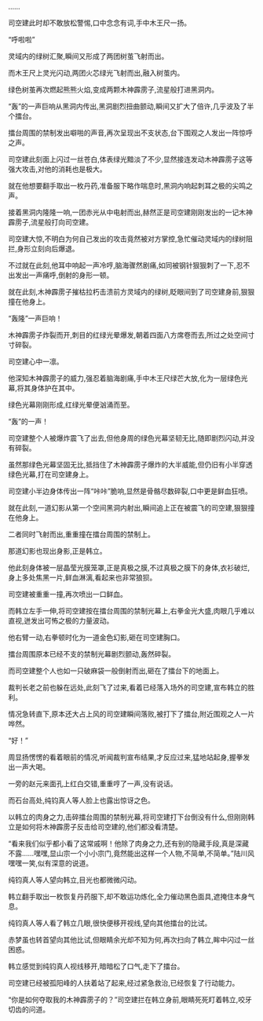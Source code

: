 
……

司空建此时却不敢放松警惕,口中念念有词,手中木王尺一扬。

“呼啦啦”

灵域内的绿树汇聚,瞬间又形成了两团树茧飞射而出。

而木王尺上灵光闪动,两团火芯绿光飞射而出,融入树茧内。

绿色树茧再次燃起熊熊火焰,变成两颗木神霹雳子,流星般打进黑洞内。

“轰”的一声巨响从黑洞内传出,黑洞剧烈扭曲颤动,瞬间又扩大了倍许,几乎波及了半个擂台。

擂台周围的禁制发出噼啪的声音,再次呈现出不支状态,台下围观之人发出一阵惊呼之声。

司空建此刻面上闪过一丝苍白,体表绿光黯淡了不少,显然接连发动木神霹雳子这等强大攻击,对他的消耗也是极大。

就在他想要翻手取出一枚丹药,准备服下略作喘息时,黑洞内响起刺耳之极的尖鸣之声。

接着黑洞内隆隆一响,一团赤光从中电射而出,赫然正是司空建刚刚发出的一记木神霹雳子,流星般打向司空建。

司空建大惊,不明白为何自己发出的攻击竟然被对方掌控,急忙催动灵域内的绿树阻拦,身形立刻向后爆退。

不过就在此刻,他耳中响起一声冷哼,脑海骤然剧痛,如同被钢针狠狠刺了一下,忍不出发出一声痛呼,倒射的身形一顿。

就在此刻,木神霹雳子摧枯拉朽击溃前方灵域内的绿树,眨眼间到了司空建身前,狠狠撞在他身上。

“轰隆”一声巨响！

木神霹雳子炸裂而开,刺目的红绿光晕爆发,朝着四面八方席卷而去,所过之处空间寸寸碎裂。

司空建心中一凛。

他深知木神霹雳子的威力,强忍着脑海剧痛,手中木王尺绿芒大放,化为一层绿色光幕,将其身体护在其中。

绿色光幕刚刚形成,红绿光晕便汹涌而至。

“轰”的一声！

司空建整个人被爆炸震飞了出去,但他身周的绿色光幕坚韧无比,随即剧烈闪动,并没有碎裂。

虽然那绿色光幕坚固无比,抵挡住了木神霹雳子爆炸的大半威能,但仍旧有小半穿透绿色光幕,打在司空建身上。

司空建小半边身体传出一阵“咔咔”脆响,显然是骨骼尽数碎裂,口中更是鲜血狂喷。

就在此刻,一道幻影从第一个空间黑洞内射出,瞬间追上正在被震飞的司空建,狠狠撞在他身上。

二者同时飞射而出,重重撞在擂台周围的禁制上。

那道幻影也现出身影,正是韩立。

他此刻身体被一层晶莹光膜笼罩,正是真极之膜,不过真极之膜下的身体,衣衫破烂,身上多处焦黑一片,鲜血淋漓,看起来也非常狼狈。

司空建被重重一撞,再次喷出一口鲜血。

而韩立左手一伸,将司空建按在擂台周围的禁制光幕上,右拳金光大盛,肉眼几乎难以直视,迸发出可怖之极的力量波动。

他右臂一动,右拳顿时化为一道金色幻影,砸在司空建胸口。

擂台周围原本已经不支的禁制光幕剧烈颤动,轰然碎裂。

而司空建整个人也如一只破麻袋一般倒射而出,砸在了擂台下的地面上。

裁判长老之前也躲在远处,此刻飞了过来,看着已经落入场外的司空建,宣布韩立的胜利。

情况急转直下,原本还大占上风的司空建瞬间落败,被打下了擂台,附近围观之人一片哗然。

“好！”

周显扬愣愣的看着眼前的情况,听闻裁判宣布结果,才反应过来,猛地站起身,握拳发出一声大喝。

一旁的赵元来面孔上红白交错,重重哼了一声,没有说话。

而石台高处,纯钧真人等人脸上也露出惊讶之色。

以韩立的肉身之力,击碎擂台周围的禁制光幕,将司空建打下台倒没有什么,但刚刚韩立是如何将木神霹雳子反击给司空建的,他们都没看清楚。

“看来我们似乎都小看了这常戚啊！他除了肉身之力,还有别的隐藏手段,真是深藏不露……嘿嘿,显山宗一个小小宗门,竟然能出这样一个人物,不简单,不简单。”陆川风嘿嘿一笑,似有深意的说道。

纯钧真人等人望向韩立,目光也都微微闪动。

韩立翻手取出一枚恢复丹药服下,却不敢运功炼化,全力催动黑色面具,遮掩住本身气息。

纯钧真人等人看了韩立几眼,很快便移开视线,望向其他擂台的比试。

赤梦虽也转首望向其他比试,但眼睛余光却不知为何,再次扫向了韩立,眸中闪过一丝困惑。

韩立感觉到纯钧真人视线移开,暗暗松了口气,走下了擂台。

司空建已经被孤阳峰的人扶着站了起来,经过紧急救治,已经恢复了行动能力。

“你是如何夺取我的木神霹雳子的？”司空建拦在韩立身前,眼睛死死盯着韩立,咬牙切齿的问道。
